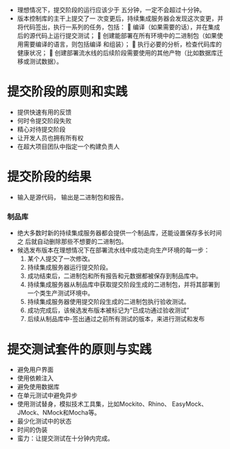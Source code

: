 # 
- 理想情况下，提交阶段的运行应该少于
五分钟，一定不会超过十分钟。
- 版本控制库的主干上提交了一
次变更后，持续集成服务器会发现这次变更，并将代码签出，执行一系列的任务，包括：
 编译（如果需要的话），并在集成后的源代码上运行提交测试；
 创建能部署在所有环境中的二进制包（如果使用需要编译的语言，则包括编译
和组装）；
 执行必要的分析，检查代码库的健康状况；
 创建部署流水线的后续阶段需要使用的其他产物（比如数据库迁移或测试数据）。

# 提交阶段的原则和实践
- 提供快速有用的反馈
- 何时令提交阶段失败
- 精心对待提交阶段
- 让开发人员也拥有所有权
- 在超大项目团队中指定一个构建负责人

# 提交阶段的结果

- 输入是源代码，
输出是二进制包和报告。

### 制品库
- 绝大多数时新的持续集成服务器都会提供一个制品库，还能设置保存多长时间之
后就自动删除那些不想要的二进制包。
- 候选发布版本在理想情况下在部署流水线中成功走向生产环境的每一步：
    1. 某个人提交了一次修改。
    2. 持续集成服务器运行提交阶段。
    3. 成功结束后，二进制包和所有报告和元数据都被保存到制品库中。
    4. 持续集成服务器从制品库中获取提交阶段生成的二进制包，并将其部署到一个类生产测试环境中。
    5. 持续集成服务器使用提交阶段生成的二进制包执行验收测试。
    6. 成功完成后，该候选发布版本被标记为“已成功通过验收测试”
    7. 后续从制品库中-签出通过之前所有测试的版本，来进行测试和发布


# 提交测试套件的原则与实践
- 避免用户界面
- 使用依赖注入
- 避免使用数据库
- 在单元测试中避免异步
- 使用测试替身，模拟技术工具集，比如Mockito、Rhino、
EasyMock、JMock、NMock和Mocha等。
- 最少化测试中的状态
- 时间的伪装
- 蛮力：让提交测试在十分钟内完成。